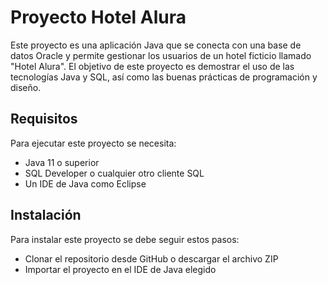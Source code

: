# Proyecto Hotel Alura

Este proyecto es una aplicación Java que se conecta con una base de datos Oracle y permite gestionar los usuarios de un hotel ficticio llamado "Hotel Alura". El objetivo de este proyecto es demostrar el uso de las tecnologías Java y SQL, así como las buenas prácticas de programación y diseño.

## Requisitos

Para ejecutar este proyecto se necesita:

- Java 11 o superior
- SQL Developer o cualquier otro cliente SQL
- Un IDE de Java como Eclipse

## Instalación

Para instalar este proyecto se debe seguir estos pasos:

- Clonar el repositorio desde GitHub o descargar el archivo ZIP
- Importar el proyecto en el IDE de Java elegido



